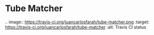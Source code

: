 Tube Matcher
============

.. image:: https://travis-ci.org/juancarlosfarah/tube-matcher.png
   :target: https://travis-ci.org/juancarlosfarah/tube-matcher
   :alt: Travis CI status
